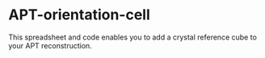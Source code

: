 # APT-orientation-cell
This spreadsheet and code enables you to add a crystal reference cube to your APT reconstruction.
